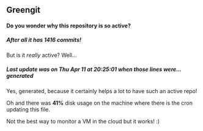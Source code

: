 ## Greengit

#### Do you wonder why this repository is so active?

##### After all it has 1416 commits!

But is it *really* active? Well...

##### Last update was on Thu Apr 11 at 20:25:01 when those lines were... generated

Yes, generated, because it certainly helps a lot to have such an active repo!

Oh and there was **41%** disk usage on the machine
where there is the cron updating this file.

Not the best way to monitor a VM in the cloud but it works! :)
